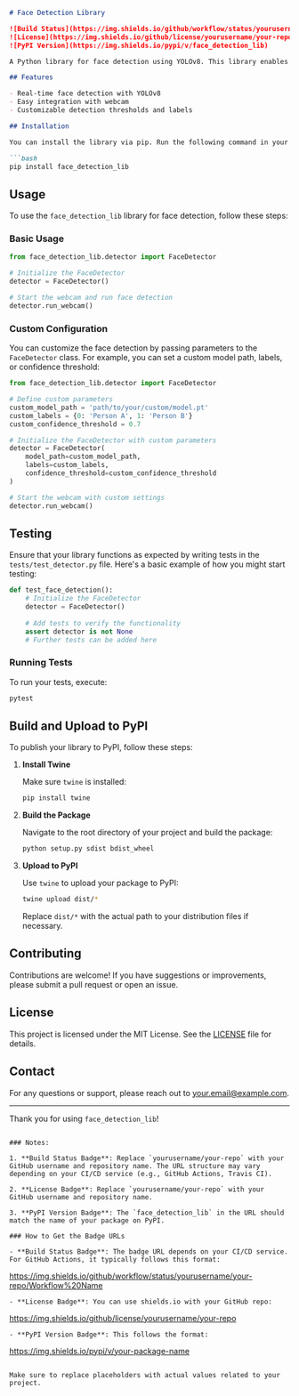 ```markdown
# Face Detection Library

![Build Status](https://img.shields.io/github/workflow/status/yourusername/your-repo/Publish%20Python%20Package)
![License](https://img.shields.io/github/license/yourusername/your-repo)
![PyPI Version](https://img.shields.io/pypi/v/face_detection_lib)

A Python library for face detection using YOLOv8. This library enables real-time face detection via webcam, leveraging the YOLOv8 model for high-performance object detection.

## Features

- Real-time face detection with YOLOv8
- Easy integration with webcam
- Customizable detection thresholds and labels

## Installation

You can install the library via pip. Run the following command in your terminal:

```bash
pip install face_detection_lib
```

## Usage

To use the `face_detection_lib` library for face detection, follow these steps:

### Basic Usage

```python
from face_detection_lib.detector import FaceDetector

# Initialize the FaceDetector
detector = FaceDetector()

# Start the webcam and run face detection
detector.run_webcam()
```

### Custom Configuration

You can customize the face detection by passing parameters to the `FaceDetector` class. For example, you can set a custom model path, labels, or confidence threshold:

```python
from face_detection_lib.detector import FaceDetector

# Define custom parameters
custom_model_path = 'path/to/your/custom/model.pt'
custom_labels = {0: 'Person A', 1: 'Person B'}
custom_confidence_threshold = 0.7

# Initialize the FaceDetector with custom parameters
detector = FaceDetector(
    model_path=custom_model_path,
    labels=custom_labels,
    confidence_threshold=custom_confidence_threshold
)

# Start the webcam with custom settings
detector.run_webcam()
```

## Testing

Ensure that your library functions as expected by writing tests in the `tests/test_detector.py` file. Here's a basic example of how you might start testing:

```python
def test_face_detection():
    # Initialize the FaceDetector
    detector = FaceDetector()
    
    # Add tests to verify the functionality
    assert detector is not None
    # Further tests can be added here
```

### Running Tests

To run your tests, execute:

```bash
pytest
```

## Build and Upload to PyPI

To publish your library to PyPI, follow these steps:

1. **Install Twine**

   Make sure `twine` is installed:

   ```bash
   pip install twine
   ```

2. **Build the Package**

   Navigate to the root directory of your project and build the package:

   ```bash
   python setup.py sdist bdist_wheel
   ```

3. **Upload to PyPI**

   Use `twine` to upload your package to PyPI:

   ```bash
   twine upload dist/*
   ```

   Replace `dist/*` with the actual path to your distribution files if necessary.

## Contributing

Contributions are welcome! If you have suggestions or improvements, please submit a pull request or open an issue.

## License

This project is licensed under the MIT License. See the [LICENSE](LICENSE) file for details.

## Contact

For any questions or support, please reach out to [your.email@example.com](mailto:your.email@example.com).

---

Thank you for using `face_detection_lib`!
```

### Notes:

1. **Build Status Badge**: Replace `yourusername/your-repo` with your GitHub username and repository name. The URL structure may vary depending on your CI/CD service (e.g., GitHub Actions, Travis CI).

2. **License Badge**: Replace `yourusername/your-repo` with your GitHub username and repository name.

3. **PyPI Version Badge**: The `face_detection_lib` in the URL should match the name of your package on PyPI.

### How to Get the Badge URLs

- **Build Status Badge**: The badge URL depends on your CI/CD service. For GitHub Actions, it typically follows this format:
  ```
  https://img.shields.io/github/workflow/status/yourusername/your-repo/Workflow%20Name
  ```
- **License Badge**: You can use shields.io with your GitHub repo:
  ```
  https://img.shields.io/github/license/yourusername/your-repo
  ```
- **PyPI Version Badge**: This follows the format:
  ```
  https://img.shields.io/pypi/v/your-package-name
  ```

Make sure to replace placeholders with actual values related to your project.

